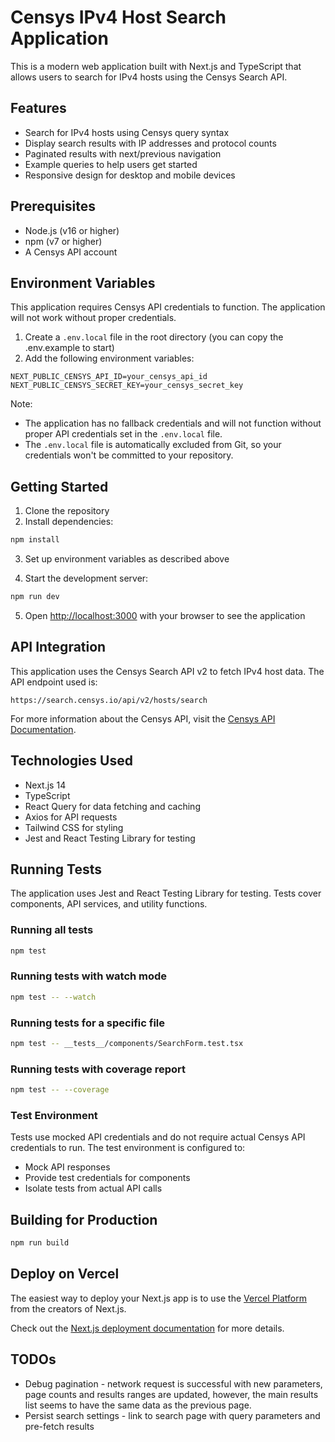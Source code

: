 # Censys IPv4 Host Search Application

This is a modern web application built with Next.js and TypeScript that allows users to search for IPv4 hosts using the Censys Search API.

## Features

- Search for IPv4 hosts using Censys query syntax
- Display search results with IP addresses and protocol counts
- Paginated results with next/previous navigation
- Example queries to help users get started
- Responsive design for desktop and mobile devices

## Prerequisites

- Node.js (v16 or higher)
- npm (v7 or higher)
- A Censys API account

## Environment Variables

This application requires Censys API credentials to function. The application will not work without proper credentials.

1. Create a `.env.local` file in the root directory (you can copy the .env.example to start)
2. Add the following environment variables:

```
NEXT_PUBLIC_CENSYS_API_ID=your_censys_api_id
NEXT_PUBLIC_CENSYS_SECRET_KEY=your_censys_secret_key
```

Note: 
- The application has no fallback credentials and will not function without proper API credentials set in the `.env.local` file.
- The `.env.local` file is automatically excluded from Git, so your credentials won't be committed to your repository.

## Getting Started

1. Clone the repository
2. Install dependencies:

```bash
npm install
```

3. Set up environment variables as described above

4. Start the development server:

```bash
npm run dev
```

5. Open [http://localhost:3000](http://localhost:3000) with your browser to see the application

## API Integration

This application uses the Censys Search API v2 to fetch IPv4 host data. The API endpoint used is:

```
https://search.censys.io/api/v2/hosts/search
```

For more information about the Censys API, visit the [Censys API Documentation](https://search.censys.io/api).

## Technologies Used

- Next.js 14
- TypeScript
- React Query for data fetching and caching
- Axios for API requests
- Tailwind CSS for styling
- Jest and React Testing Library for testing

## Running Tests

The application uses Jest and React Testing Library for testing. Tests cover components, API services, and utility functions.

### Running all tests

```bash
npm test
```

### Running tests with watch mode

```bash
npm test -- --watch
```

### Running tests for a specific file

```bash
npm test -- __tests__/components/SearchForm.test.tsx
```

### Running tests with coverage report

```bash
npm test -- --coverage
```

### Test Environment

Tests use mocked API credentials and do not require actual Censys API credentials to run. The test environment is configured to:

- Mock API responses
- Provide test credentials for components
- Isolate tests from actual API calls

## Building for Production

```bash
npm run build
```

## Deploy on Vercel

The easiest way to deploy your Next.js app is to use the [Vercel Platform](https://vercel.com/new) from the creators of Next.js.

Check out the [Next.js deployment documentation](https://nextjs.org/docs/app/building-your-application/deploying) for more details.

## TODOs
- Debug pagination - network request is successful with new parameters, page counts and results ranges are updated, however, the main results list seems to have the same data as the previous page.
- Persist search settings - link to search page with query parameters and pre-fetch results